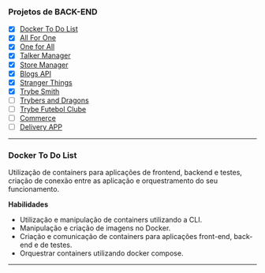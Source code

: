 ### Projetos de BACK-END

- [x] [Docker To Do List](#docker-to-do-list)
- [x] [All For One](#all-for-one)
- [x] [One for All](#one-for-all)
- [x] [Talker Manager](#talker-manager)
- [x] [Store Manager](#store-manager)
- [x] [Blogs API](#blogs-api)
- [x] [Stranger Things](#stranger-things)
- [x] [Trybe Smith](#trybe-smith)
- [ ] [Trybers and Dragons](#trybers-and-dragons)
- [ ] [Trybe Futebol Clube](#trybe-futebol-clube)
- [ ] [Commerce](#commerce)
- [ ] [Delivery APP](#delivery-app)

---

### Docker To Do List

Utilização de containers para aplicações de frontend, backend e testes, criação de conexão entre as aplicação e orquestramento do seu funcionamento.
  
**Habilidades**

  - Utilização e manipulação de containers utilizando a CLI.
  - Manipulação e criação de imagens no Docker.
  - Criação e comunicação de containers para aplicações front-end, back-end e de testes.
  - Orquestrar containers utilizando docker compose.

---
<!--
### All For One



**Habilidades**
  
  -
  -

---

### One for All


**Habilidades**
  
  -
  -

---

### Talker Manager


**Habilidades**
  
  -
  -
  
---

### Store Manager


**Habilidades**
  
  -
  -

---

### Blogs API


**Habilidades**
  
  -
  -

---

### Stranger Things


**Habilidades**
  
  -
  -
  
---

### Trybe Smith


**Habilidades**
  
  -
  -

---

### Trybers and Dragons


**Habilidades**
  
  -
  -

---

### Trybe Futebol Clube


**Habilidades**
  
  -
  -
  
---

### Commerce


**Habilidades**
  
  -
  -

---

### Delivery APP


**Habilidades**
  
  -
  -

--- -->
